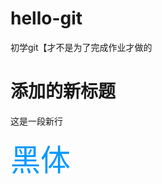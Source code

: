 # hello-git
初学git【才不是为了完成作业才做的

# 添加的新标题

这是一段新行



<font color=#0099ff size=12 face="黑体">黑体</font>
